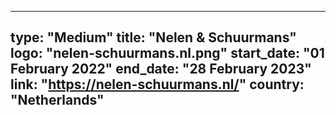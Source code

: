 
---
type: "Medium"
title: "Nelen & Schuurmans"
logo: "nelen-schuurmans.nl.png"
start_date: "01 February 2022"
end_date: "28 February 2023"
link: "https://nelen-schuurmans.nl/"
country: "Netherlands"
---
